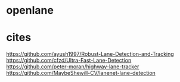 # openlane


# cites

https://github.com/ayush1997/Robust-Lane-Detection-and-Tracking
https://github.com/cfzd/Ultra-Fast-Lane-Detection
https://github.com/peter-moran/highway-lane-tracker
https://github.com/MaybeShewill-CV/lanenet-lane-detection
